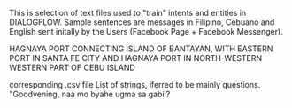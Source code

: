 This is selection of text files used to "train" intents and entities in DIALOGFLOW.
Sample sentences are messages in Filipino, Cebuano and English sent initally by the Users (Facebook Page + Facebook Messenger). 

HAGNAYA PORT 
CONNECTING ISLAND OF BANTAYAN, WITH EASTERN PORT IN SANTA FE CITY AND HAGNAYA PORT IN NORTH-WESTERN WESTERN PART OF CEBU ISLAND 

corresponding .csv file 
List of strings, iferred to be mainly questions. 
"Goodvening, naa mo byahe ugma sa gabii?
